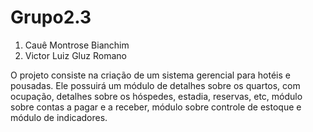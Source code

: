 # Grupo2.3

1. Cauê Montrose Bianchim
1. Victor Luiz Gluz Romano

O projeto consiste na criação de um sistema gerencial para hotéis e pousadas. Ele possuirá um módulo de detalhes sobre os quartos, com ocupação, detalhes sobre os
hóspedes, estadia, reservas, etc, módulo sobre contas a pagar e a receber, módulo sobre controle de estoque e módulo de indicadores.
